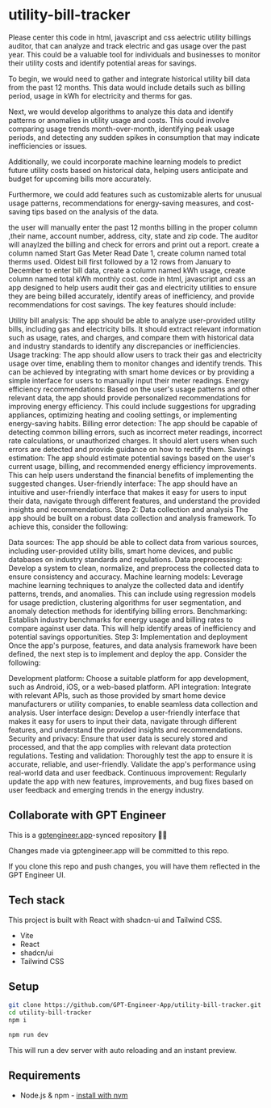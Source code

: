 # utility-bill-tracker

Please center this code in html, javascript and css aelectric utility billings auditor, that can analyze and track electric  and gas usage over the past year. This could be a valuable tool for individuals and businesses to monitor their utility costs and identify potential areas for savings.

To begin, we would need to gather and integrate historical utility bill data from the past 12 months. This data would include details such as billing period, usage in kWh for electricity and therms for gas.

Next, we would develop algorithms to analyze this data and identify patterns or anomalies in utility usage and costs. This could involve comparing usage trends month-over-month, identifying peak usage periods, and detecting any sudden spikes in consumption that may indicate inefficiencies or issues.

Additionally, we could incorporate machine learning models to predict future utility costs based on historical data, helping users anticipate and budget for upcoming bills more accurately.

Furthermore, we could add features such as customizable alerts for unusual usage patterns, recommendations for energy-saving measures, and cost-saving tips based on the analysis of the data.

the user will manually enter the past 12 months billing in the proper column ,their name, account number, address, city, state and zip code. The auditor will anaylzed the billing and check for errors and print out a report. create a column named Start Gas Meter Read Date 1, create column named total therms used.
Oldest bill first followed by a 12 rows from January to December to enter bill data, create a column named kWh usage, create column named total kWh monthly cost.
code in html, javascript and css an app  designed to help users audit their gas and electricity utilities to ensure they are being billed accurately, identify areas of inefficiency, and provide recommendations for cost savings. The key features should include:

Utility bill analysis: The app should be able to analyze user-provided utility bills, including gas and electricity bills. It should extract relevant information such as usage, rates, and charges, and compare them with historical data and industry standards to identify any discrepancies or inefficiencies.
Usage tracking: The app should allow users to track their gas and electricity usage over time, enabling them to monitor changes and identify trends. This can be achieved by integrating with smart home devices or by providing a simple interface for users to manually input their meter readings.
Energy efficiency recommendations: Based on the user's usage patterns and other relevant data, the app should provide personalized recommendations for improving energy efficiency. This could include suggestions for upgrading appliances, optimizing heating and cooling settings, or implementing energy-saving habits.
Billing error detection: The app should be capable of detecting common billing errors, such as incorrect meter readings, incorrect rate calculations, or unauthorized charges. It should alert users when such errors are detected and provide guidance on how to rectify them.
Savings estimation: The app should estimate potential savings based on the user's current usage, billing, and recommended energy efficiency improvements. This can help users understand the financial benefits of implementing the suggested changes.
User-friendly interface: The app should have an intuitive and user-friendly interface that makes it easy for users to input their data, navigate through different features, and understand the provided insights and recommendations.
Step 2: Data collection and analysis
The app should be built on a robust data collection and analysis framework. To achieve this, consider the following:

Data sources: The app should be able to collect data from various sources, including user-provided utility bills, smart home devices, and public databases on industry standards and regulations.
Data preprocessing: Develop a system to clean, normalize, and preprocess the collected data to ensure consistency and accuracy.
Machine learning models: Leverage machine learning techniques to analyze the collected data and identify patterns, trends, and anomalies. This can include using regression models for usage prediction, clustering algorithms for user segmentation, and anomaly detection methods for identifying billing errors.
Benchmarking: Establish industry benchmarks for energy usage and billing rates to compare against user data. This will help identify areas of inefficiency and potential savings opportunities.
Step 3: Implementation and deployment
Once the app's purpose, features, and data analysis framework have been defined, the next step is to implement and deploy the app. Consider the following:

Development platform: Choose a suitable platform for app development, such as Android, iOS, or a web-based platform.
API integration: Integrate with relevant APIs, such as those provided by smart home device manufacturers or utility companies, to enable seamless data collection and analysis.
User interface design: Develop a user-friendly interface that makes it easy for users to input their data, navigate through different features, and understand the provided insights and recommendations.
Security and privacy: Ensure that user data is securely stored and processed, and that the app complies with relevant data protection regulations.
Testing and validation: Thoroughly test the app to ensure it is accurate, reliable, and user-friendly. Validate the app's performance using real-world data and user feedback.
Continuous improvement: Regularly update the app with new features, improvements, and bug fixes based on user feedback and emerging trends in the energy industry.


## Collaborate with GPT Engineer

This is a [gptengineer.app](https://gptengineer.app)-synced repository 🌟🤖

Changes made via gptengineer.app will be committed to this repo.

If you clone this repo and push changes, you will have them reflected in the GPT Engineer UI.

## Tech stack

This project is built with React with shadcn-ui and Tailwind CSS.

- Vite
- React
- shadcn/ui
- Tailwind CSS

## Setup

```sh
git clone https://github.com/GPT-Engineer-App/utility-bill-tracker.git
cd utility-bill-tracker
npm i
```

```sh
npm run dev
```

This will run a dev server with auto reloading and an instant preview.

## Requirements

- Node.js & npm - [install with nvm](https://github.com/nvm-sh/nvm#installing-and-updating)
